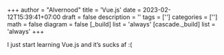 +++
author = "Alvernood"
title = 'Vue.js'
date = 2023-02-12T15:39:41+07:00
draft = false
description = ''
tags = ['']
categories = ['']
math = false
diagram = false
[_build]
list = 'always'
[cascade._build]
list = 'always'
+++

I just start learning Vue.js and it’s sucks af :(

